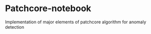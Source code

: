 # Patchcore-notebook
 Implementation of major elements of patchcore algorithm for anomaly detection
